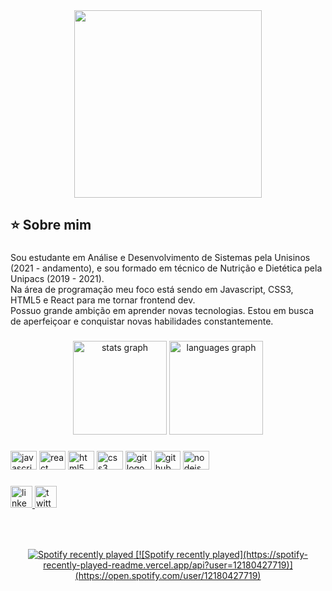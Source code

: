 <div align="center">
  <img height="300" src="https://maratonadesofa.com/wp-content/uploads/2020/10/one-piece-gif-de-ironpriest666-visite-pandatoryu.gif"  />
</div>

###

<h2 align="left">⭐️ Sobre mim</h2>

###

<p align="left">Sou estudante em Análise e Desenvolvimento de Sistemas pela Unisinos (2021 - andamento), e sou formado em técnico de Nutrição e Dietética pela Unipacs (2019 - 2021).<br>Na área de programação meu foco está sendo em Javascript, CSS3, HTML5 e React para me tornar frontend dev.<br>Possuo grande ambição em aprender novas tecnologias. Estou em busca de aperfeiçoar e conquistar novas habilidades constantemente.</p>

###

<div align="center">
  <img src="https://github-readme-stats.vercel.app/api?hide_title=false&hide_rank=false&show_icons=true&include_all_commits=true&count_private=true&disable_animations=false&theme=dracula&locale=en&hide_border=false&username=kauedahora" height="150" alt="stats graph"  />
  <img src="https://github-readme-stats.vercel.app/api/top-langs?locale=en&hide_title=false&layout=compact&card_width=320&langs_count=5&theme=dracula&hide_border=false&username=kauedahora" height="150" alt="languages graph"  />
</div>

###

<div align="left">
  <img src="https://cdn.jsdelivr.net/gh/devicons/devicon/icons/javascript/javascript-original.svg" height="30" width="42" alt="javascript logo"  />
  <img src="https://cdn.jsdelivr.net/gh/devicons/devicon/icons/react/react-original.svg" height="30" width="42" alt="react logo"  />
  <img src="https://cdn.jsdelivr.net/gh/devicons/devicon/icons/html5/html5-original.svg" height="30" width="42" alt="html5 logo"  />
  <img src="https://cdn.jsdelivr.net/gh/devicons/devicon/icons/css3/css3-original.svg" height="30" width="42" alt="css3 logo"  />
  <img src="https://cdn.jsdelivr.net/gh/devicons/devicon/icons/git/git-original.svg" height="30" width="42" alt="git logo"  />
  <img src="https://cdn.jsdelivr.net/gh/devicons/devicon/icons/github/github-original.svg" height="30" width="42" alt="github logo"  />
  <img src="https://cdn.jsdelivr.net/gh/devicons/devicon/icons/nodejs/nodejs-original.svg" height="30" width="42" alt="nodejs logo"  />
</div>

###

<div align="left">
  <a href="https://www.linkedin.com/in/kaue-da-hora-831487199" target="_blank">
    <img src="https://img.shields.io/static/v1?message=LinkedIn&logo=linkedin&label=&color=0077B5&logoColor=white&labelColor=&style=for-the-badge" height="35" alt="linkedin logo"  />
  </a>
  <a href="https://twitter.com/therealkaue" target="_blank">
    <img src="https://img.shields.io/static/v1?message=Twitter&logo=twitter&label=&color=1DA1F2&logoColor=white&labelColor=&style=for-the-badge" height="35" alt="twitter logo"  />
  </a>
</div>

###

<br clear="both">

###

<div align="center">
  <a href="https://open.spotify.com/user/12180427719">
    <img src="https://spotify-recently-played-readme.vercel.app/api?count=5&unique=false" alt="Spotify recently played"  />
    [![Spotify recently played](https://spotify-recently-played-readme.vercel.app/api?user=12180427719)](https://open.spotify.com/user/12180427719)
  </a>
</div>

###
